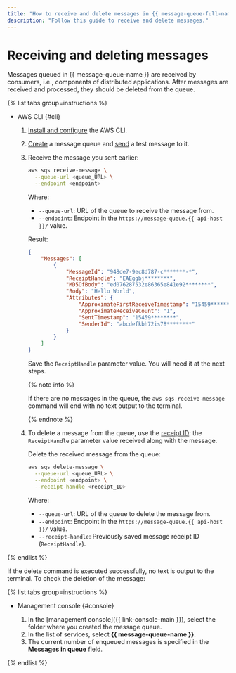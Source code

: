 ```yaml
---
title: "How to receive and delete messages in {{ message-queue-full-name }}"
description: "Follow this guide to receive and delete messages."
---
```


# Receiving and deleting messages

Messages queued in {{ message-queue-name }} are received by consumers, i.e., components of distributed applications. After messages are received and processed, they should be deleted from the queue.

{% list tabs group=instructions %}

- AWS CLI {#cli}

   1. [Install and configure](configuring-aws-cli.md) the AWS CLI.
   1. [Create](message-queue-new-queue.md) a message queue and [send](message-queue-send-message.md) a test message to it.
   1. Receive the message you sent earlier:

      ```bash
      aws sqs receive-message \
        --queue-url <queue_URL> \
        --endpoint <endpoint>
      ```

      Where:

      * `--queue-url`: URL of the queue to receive the message from.
      * `--endpoint`: Endpoint in the `https://message-queue.{{ api-host }}/` value.

      Result:

      ```json
      {
          "Messages": [
              {
                  "MessageId": "948de7-9ec8d787-c*******-*",
                  "ReceiptHandle": "EAEggbj********",
                  "MD5OfBody": "ed076287532e86365e841e92********",
                  "Body": "Hello World",
                  "Attributes": {
                      "ApproximateFirstReceiveTimestamp": "15459********",
                      "ApproximateReceiveCount": "1",
                      "SentTimestamp": "15459********",
                      "SenderId": "abcdefkbh72is78********"
                  }
              }
          ]
      }
      ```

      Save the `ReceiptHandle` parameter value. You will need it at the next steps.

      {% note info %}

      If there are no messages in the queue, the `aws sqs receive-message` command will end with no text output to the terminal.

      {% endnote %}

   1. To delete a message from the queue, use the [receipt ID](../concepts/message.md): the `ReceiptHandle` parameter value received along with the message.

      Delete the received message from the queue:

       ```bash
       aws sqs delete-message \
         --queue-url <queue_URL> \
         --endpoint <endpoint> \
         --receipt-handle <receipt_ID>
       ```

       Where:

       * `--queue-url`: URL of the queue to delete the message from.
       * `--endpoint`: Endpoint in the `https://message-queue.{{ api-host }}/` value.
       * `--receipt-handle`: Previously saved message receipt ID (`ReceiptHandle`).

{% endlist %}

If the delete command is executed successfully, no text is output to the terminal. To check the deletion of the message:

{% list tabs group=instructions %}

- Management console {#console}

   1. In the [management console]({{ link-console-main }}), select the folder where you created the message queue.
   1. In the list of services, select **{{ message-queue-name }}**.
   1. The current number of enqueued messages is specified in the **Messages in queue** field.

{% endlist %}